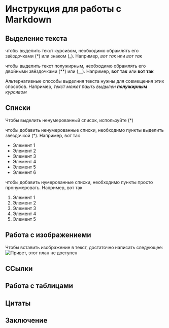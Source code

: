 # Инструкция для работы с Markdown

## Выделение текста
чтобы выделить текст курсивом, необходимо обрамлять его звёздочками (*) или знаком (_). Например, *вот так* или _вот так_

чтобы выделить текст полужирным, необходимо обрамлять его двойными звёздочками (**) или (__). Например, **вот так** или __вот так__

Альтернативные способы выделния текста нужны для совмещения этих способов. Например, _текст может баыть выдылен **полужирным** курсивом_

## Списки
Чтобы выделить ненумерованный список, используйте (*)

чтобы добавить ненумерованные списки, необходимо пункты выделить звёздочкой (*). Например, вот так
* Элемент 1
* Элемент 2
* Элемент 3
* Элемент 4
* Элемент 5
* Элемент 6


чтобы добавить нумерованные списки, необходимо пункты просто пронумеровать. Например, вот так
1. Элемент 1
2. Элемент 2
3. Элемент 3
4. Элемент 4
5. Элемент 5


## Работа с изображениеми

Чтобы вставить изображение в текст, достаточно написать следующее:
![Привет, этот план не  доступен](турлайн.jpg)

## ССылки

## Работа с таблицами

## Цитаты

## Заключение